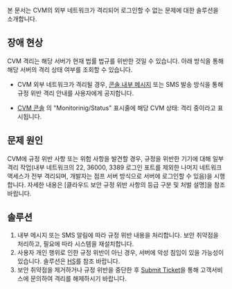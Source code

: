 본 문서는 CVM의 외부 네트워크가 격리되어 로그인할 수 없는 문제에 대한 솔루션을 소개합니다.

## 장애 현상
CVM 격리는 해당 서버가 현재 법률 법규를 위반한 것일 수 있습니다. 아래 방식을 통해 해당 서버의 격리 상태 여부를 조회할 수 있습니다.
- CVM 외부 네트워크가 격리될 경우, [콘솔 내부 메시지](https://console.cloud.tencent.com/message) 또는 SMS 발송 방식을 통해 규정 위반 격리 안내를 사용자에게 공지합니다.
 
- [CVM 콘솔](https://console.cloud.tencent.com/cvm/index) 의 "Monitorinig/Status" 표시줄에 해당 CVM 상태: 격리 중이라고 표시됩니다.


## 문제 원인
CVM에 규정 위반 사항 또는 위험 사항을 발견할 경우, 규정을 위반한 기기에 대해 일부 격리 작업(내부 네트워크의 22, 36000, 3389 로그인 포트를 제외한 나머지 네트워크 액세스가 전부 격리되며, 개발자는 점프 서버 방식으로 서버에 로그인할 수 있음)을 시행합니다.
자세한 내용은 [클라우드 보안 규정 위반 사항의 등급 구분 및 처벌 설명]을 참조 바랍니다.

## 솔루션

 1. 내부 메시지 또는 SMS 알림에 따라 규정 위반 내용을 처리합니다. 보안 취약점을 처리하고, 필요에 따라 시스템을 재설치합니다.
 2. 사용자 개인 행위로 인한 규정 위반이 아닌 경우, 서버에 악성 침입이 있을 가능성이 있습니다. 솔루션은 [HS](https://intl.cloud.tencent.com/document/product/296)를 참조 바랍니다.
 3. 보안 취약점을 제거하거나 규정 위반을 중단한 후 [Submit Ticket](https://console.cloud.tencent.com/workorder/category/create?level1_id=6&level2_id=7&level1_name=%E8%AE%A1%E7%AE%97%E4%B8%8E%E7%BD%91%E7%BB%9C&level2_name=%E4%BA%91%E6%9C%8D%E5%8A%A1%E5%99%A8%20CVM)을 통해 고객서비스에 문의하여 격리를 해제하시기 바랍니다.

